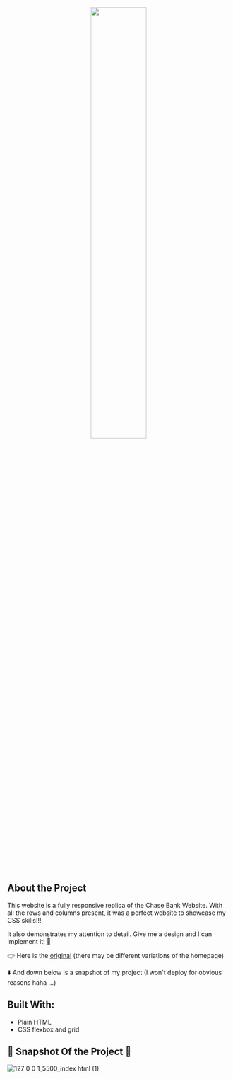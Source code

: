 <div align="center">
	<img src="https://upload.wikimedia.org/wikipedia/commons/thumb/e/ed/Chase_logo_2007.svg/2560px-Chase_logo_2007.svg.png" style="width: 50%; max-width: 600px; height: auto;">
</div>


## About the Project
This website is a fully responsive replica of the Chase Bank Website. With all the rows and columns present, it was a perfect website to showcase my CSS skills!!!

It also demonstrates my attention to detail. Give me a design and I can implement it! 🫡

👉 Here is the [original](https://www.chase.com/) (there may be different variations of the homepage)

⬇️ And down below is a snapshot of my project (I won't deploy for obvious reasons haha ...)

## Built With:
- Plain HTML
- CSS flexbox and grid


## 📸 Snapshot Of the Project 📸 
![127 0 0 1_5500_index html (1)](https://github.com/J-Rodriguez10/car-rental-project/assets/142853275/e07bd8d1-1b70-4194-83f4-1acb37aa649e)

